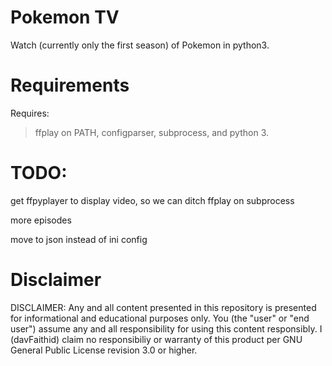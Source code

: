 # Pokemon TV

Watch (currently only the first season) of Pokemon in python3.

# Requirements
Requires:

> ffplay on PATH, 
  configparser,
  subprocess,
  and python 3.

# TODO:
get ffpyplayer to display video, so we can ditch ffplay on subprocess

more episodes

move to json instead of ini config

# Disclaimer

DISCLAIMER: Any and all content presented in this repository is presented for informational and educational purposes only. You (the "user" or "end user") assume any and all responsibility for using this content responsibly. I (davFaithid) claim no responsibiliy or warranty of this product per GNU General Public License revision 3.0 or higher.
